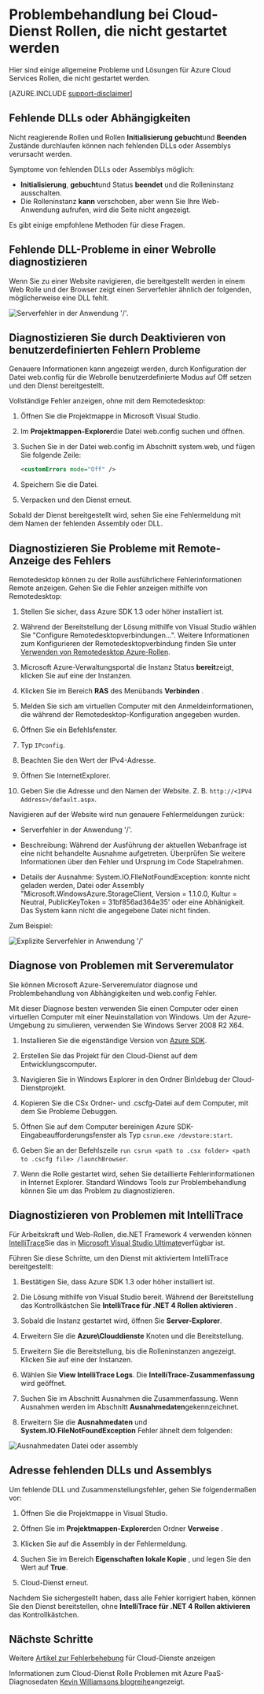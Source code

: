 <properties
   pageTitle="Problembehandlung bei Rollen, die nicht starten | Microsoft Azure"
   description="Hier sind einige Gründe, warum Cloud-Dienst Rollen nicht gestartet werden kann. Lösung für diese Probleme werden ebenfalls bereitgestellt."
   services="cloud-services"
   documentationCenter=""
   authors="simonxjx"
   manager="felixwu"
   editor=""
   tags="top-support-issue"/>
<tags
   ms.service="cloud-services"
   ms.devlang="na"
   ms.topic="article"
   ms.tgt_pltfrm="na"
   ms.workload="tbd"
   ms.date="09/02/2016"
   ms.author="v-six" />

# <a name="troubleshoot-cloud-service-roles-that-fail-to-start"></a>Problembehandlung bei Cloud-Dienst Rollen, die nicht gestartet werden

Hier sind einige allgemeine Probleme und Lösungen für Azure Cloud Services Rollen, die nicht gestartet werden.

[AZURE.INCLUDE [support-disclaimer](../../includes/support-disclaimer.md)]

## <a name="missing-dlls-or-dependencies"></a>Fehlende DLLs oder Abhängigkeiten

Nicht reagierende Rollen und Rollen **Initialisierung** **gebucht**und **Beenden** Zustände durchlaufen können nach fehlenden DLLs oder Assemblys verursacht werden.

Symptome von fehlenden DLLs oder Assemblys möglich:

- **Initialisierung**, **gebucht**und Status **beendet** und die Rolleninstanz ausschalten.
- Die Rolleninstanz **kann** verschoben, aber wenn Sie Ihre Web-Anwendung aufrufen, wird die Seite nicht angezeigt.

Es gibt einige empfohlene Methoden für diese Fragen.

## <a name="diagnose-missing-dll-issues-in-a-web-role"></a>Fehlende DLL-Probleme in einer Webrolle diagnostizieren

Wenn Sie zu einer Website navigieren, die bereitgestellt werden in einem Web Rolle und der Browser zeigt einen Serverfehler ähnlich der folgenden, möglicherweise eine DLL fehlt.

![Serverfehler in der Anwendung '/'.](./media/cloud-services-troubleshoot-roles-that-fail-start/ic503388.png)

## <a name="diagnose-issues-by-turning-off-custom-errors"></a>Diagnostizieren Sie durch Deaktivieren von benutzerdefinierten Fehlern Probleme

Genauere Informationen kann angezeigt werden, durch Konfiguration der Datei web.config für die Webrolle benutzerdefinierte Modus auf Off setzen und den Dienst bereitgestellt.

Vollständige Fehler anzeigen, ohne mit dem Remotedesktop:

1. Öffnen Sie die Projektmappe in Microsoft Visual Studio.

2. Im **Projektmappen-Explorer**die Datei web.config suchen und öffnen.

3. Suchen Sie in der Datei web.config im Abschnitt system.web, und fügen Sie folgende Zeile:

    ```xml
    <customErrors mode="Off" />
    ```

4. Speichern Sie die Datei.

5. Verpacken und den Dienst erneut.

Sobald der Dienst bereitgestellt wird, sehen Sie eine Fehlermeldung mit dem Namen der fehlenden Assembly oder DLL.

## <a name="diagnose-issues-by-viewing-the-error-remotely"></a>Diagnostizieren Sie Probleme mit Remote-Anzeige des Fehlers

Remotedesktop können zu der Rolle ausführlichere Fehlerinformationen Remote anzeigen. Gehen Sie die Fehler anzeigen mithilfe von Remotedesktop:

1. Stellen Sie sicher, dass Azure SDK 1.3 oder höher installiert ist.

2. Während der Bereitstellung der Lösung mithilfe von Visual Studio wählen Sie "Configure Remotedesktopverbindungen...". Weitere Informationen zum Konfigurieren der Remotedesktopverbindung finden Sie unter [Verwenden von Remotedesktop Azure-Rollen](../vs-azure-tools-remote-desktop-roles.md).

3. Microsoft Azure-Verwaltungsportal die Instanz Status **bereit**zeigt, klicken Sie auf eine der Instanzen.

4. Klicken Sie im Bereich **RAS** des Menübands **Verbinden** .

5. Melden Sie sich am virtuellen Computer mit den Anmeldeinformationen, die während der Remotedesktop-Konfiguration angegeben wurden.

6. Öffnen Sie ein Befehlsfenster.

7. Typ `IPconfig`.

8. Beachten Sie den Wert der IPv4-Adresse.

9. Öffnen Sie InternetExplorer.

10. Geben Sie die Adresse und den Namen der Website. Z. B. `http://<IPV4 Address>/default.aspx`.

Navigieren auf der Website wird nun genauere Fehlermeldungen zurück:

* Serverfehler in der Anwendung '/'.

* Beschreibung: Während der Ausführung der aktuellen Webanfrage ist eine nicht behandelte Ausnahme aufgetreten. Überprüfen Sie weitere Informationen über den Fehler und Ursprung im Code Stapelrahmen.

* Details der Ausnahme: System.IO.FIleNotFoundException: konnte nicht geladen werden, Datei oder Assembly "Microsoft.WindowsAzure.StorageClient, Version = 1.1.0.0, Kultur = Neutral, PublicKeyToken = 31bf856ad364e35' oder eine Abhänigkeit. Das System kann nicht die angegebene Datei nicht finden.

Zum Beispiel:

![Explizite Serverfehler in Anwendung '/'](./media/cloud-services-troubleshoot-roles-that-fail-start/ic503389.png)

## <a name="diagnose-issues-by-using-the-compute-emulator"></a>Diagnose von Problemen mit Serveremulator

Sie können Microsoft Azure-Serveremulator diagnose und Problembehandlung von Abhängigkeiten und web.config Fehler.

Mit dieser Diagnose besten verwenden Sie einen Computer oder einen virtuellen Computer mit einer Neuinstallation von Windows. Um der Azure-Umgebung zu simulieren, verwenden Sie Windows Server 2008 R2 X64.

1. Installieren Sie die eigenständige Version von [Azure SDK](https://azure.microsoft.com/downloads/).

2. Erstellen Sie das Projekt für den Cloud-Dienst auf dem Entwicklungscomputer.

3. Navigieren Sie in Windows Explorer in den Ordner Bin\debug der Cloud-Dienstprojekt.

4. Kopieren Sie die CSx Ordner- und .cscfg-Datei auf dem Computer, mit dem Sie Probleme Debuggen.

5. Öffnen Sie auf dem Computer bereinigen Azure SDK-Eingabeaufforderungsfenster als Typ `csrun.exe /devstore:start`.

6. Geben Sie an der Befehlszeile `run csrun <path to .csx folder> <path to .cscfg file> /launchBrowser`.

7. Wenn die Rolle gestartet wird, sehen Sie detaillierte Fehlerinformationen in Internet Explorer. Standard Windows Tools zur Problembehandlung können Sie um das Problem zu diagnostizieren.

## <a name="diagnose-issues-by-using-intellitrace"></a>Diagnostizieren von Problemen mit IntelliTrace

Für Arbeitskraft und Web-Rollen, die.NET Framework 4 verwenden können [IntelliTrace](https://msdn.microsoft.com/library/dd264915.aspx)Sie das in [Microsoft Visual Studio Ultimate](https://www.visualstudio.com/products/visual-studio-ultimate-with-MSDN-vs)verfügbar ist.

Führen Sie diese Schritte, um den Dienst mit aktiviertem IntelliTrace bereitgestellt:

1. Bestätigen Sie, dass Azure SDK 1.3 oder höher installiert ist.

2. Die Lösung mithilfe von Visual Studio bereit. Während der Bereitstellung das Kontrollkästchen Sie **IntelliTrace für .NET 4 Rollen aktivieren** .

3. Sobald die Instanz gestartet wird, öffnen Sie **Server-Explorer**.

4. Erweitern Sie die **Azure\\Clouddienste** Knoten und die Bereitstellung.

5. Erweitern Sie die Bereitstellung, bis die Rolleninstanzen angezeigt. Klicken Sie auf eine der Instanzen.

6. Wählen Sie **View IntelliTrace Logs**. Die **IntelliTrace-Zusammenfassung** wird geöffnet.

7. Suchen Sie im Abschnitt Ausnahmen die Zusammenfassung. Wenn Ausnahmen werden im Abschnitt **Ausnahmedaten**gekennzeichnet.

8. Erweitern Sie die **Ausnahmedaten** und **System.IO.FileNotFoundException** Fehler ähnelt dem folgenden:

![Ausnahmedaten Datei oder assembly](./media/cloud-services-troubleshoot-roles-that-fail-start/ic503390.png)

## <a name="address-missing-dlls-and-assemblies"></a>Adresse fehlenden DLLs und Assemblys

Um fehlende DLL und Zusammenstellungsfehler, gehen Sie folgendermaßen vor:

1. Öffnen Sie die Projektmappe in Visual Studio.

2. Öffnen Sie im **Projektmappen-Explorer**den Ordner **Verweise** .

3. Klicken Sie auf die Assembly in der Fehlermeldung.

4. Suchen Sie im Bereich **Eigenschaften** **lokale Kopie** , und legen Sie den Wert auf **True**.

5. Cloud-Dienst erneut.

Nachdem Sie sichergestellt haben, dass alle Fehler korrigiert haben, können Sie den Dienst bereitstellen, ohne **IntelliTrace für .NET 4 Rollen aktivieren** das Kontrollkästchen.

## <a name="next-steps"></a>Nächste Schritte

Weitere [Artikel zur Fehlerbehebung](https://azure.microsoft.com/documentation/articles/?tag=top-support-issue&product=cloud-services) für Cloud-Dienste anzeigen

Informationen zum Cloud-Dienst Rolle Problemen mit Azure PaaS-Diagnosedaten [Kevin Williamsons blogreihe](http://blogs.msdn.com/b/kwill/archive/2013/08/09/windows-azure-paas-compute-diagnostics-data.aspx)angezeigt.
